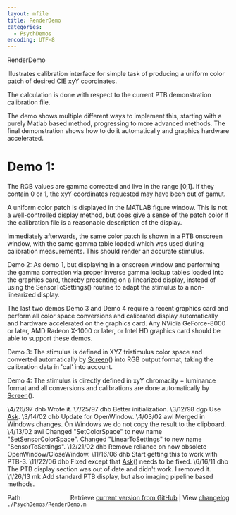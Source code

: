 ```yaml
---
layout: mfile
title: RenderDemo
categories:
  - PsychDemos
encoding: UTF-8
---
```


 RenderDemo

 Illustrates calibration interface for simple task of producing a uniform
 color patch of desired CIE xyY coordinates.

 The calculation is done with respect to the current PTB demonstration
 calibration file.

 The demo shows multiple different ways to implement this, starting with a
 purely Matlab based method, progressing to more advanced methods. The
 final demonstration shows how to do it automatically and graphics
 hardware accelerated.

#  Demo 1:

 The RGB values are gamma corrected and live in the range [0,1].  If they
 contain 0 or 1, the xyY coordinates requested may have been out of gamut.

 A uniform color patch is displayed in the MATLAB figure window. This is
 not a well-controlled display method, but does give a sense of the patch
 color if the calibration file is a reasonable description of the display.

 Immediately afterwards, the same color patch is shown in a PTB onscreen
 window, with the same gamma table loaded which was used during
 calibration measurements. This should render an accurate stimulus.

 Demo 2: As demo 1, but displaying in a onscreen window and performing the
 gamma correction via proper inverse gamma lookup tables loaded into the
 graphics card, thereby presenting on a linearized display, instead of
 using the SensorToSettings() routine to adapt the stimulus to a
 non-linearized display.

 The last two demos Demo 3 and Demo 4 require a recent graphics card and
 perform all color space conversions and calibrated display automatically
 and hardware accelerated on the graphics card. Any NVidia GeForce-8000 or
 later, AMD Radeon X-1000 or later, or Intel HD graphics card should be
 able to support these demos.

 Demo 3: The stimulus is defined in XYZ tristimulus color space and
 converted automatically by [Screen](/docs/Screen)() into RGB output format, taking the
 calibration data in 'cal' into account.

 Demo 4: The stimulus is directly defined in xyY chromacity + luminance
 format and all conversions and calibrations are done automatically by
 [Screen](/docs/Screen)().

 \4/26/97  dhb  Wrote it.
 \7/25/97  dhb  Better initialization.
 \3/12/98  dgp  Use [Ask](/docs/Ask).
 \3/14/02  dhb  Update for OpenWindow.
 \4/03/02  awi  Merged in Windows changes.  On Windows we do not copy the result to the clipboard.
 \4/13/02  awi   Changed "SetColorSpace" to new name "SetSensorColorSpace".
                Changed "LinearToSettings" to new name "SensorToSettings".
 \12/21/02 dhb  Remove reliance on now obsolete OpenWindow/CloseWindow.
 \11/16/06 dhb  Start getting this to work with PTB-3.
 \11/22/06 dhb  Fixed except that [Ask](/docs/Ask)() needs to be fixed.
 \6/16/11  dhb  The PTB display section was out of date and didn't work.  I removed it.
 \1/26/13  mk   Add standard PTB display, but also imaging pipeline based methods.


<div class="code_header" style="text-align:right;">
  <span style="float:left;">Path&nbsp;&nbsp;</span> <span class="counter">Retrieve <a href=
  "https://raw.github.com/Psychtoolbox-3/Psychtoolbox-3/beta/./PsychDemos/RenderDemo.m">current version from GitHub</a> | View <a href=
  "https://github.com/Psychtoolbox-3/Psychtoolbox-3/commits/beta/./PsychDemos/RenderDemo.m">changelog</a></span>
</div>
<div class="code">
  <code>./PsychDemos/RenderDemo.m</code>
</div>
